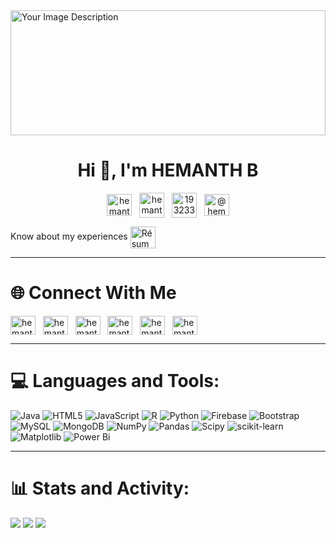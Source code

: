 <img src="https://github.com/hemanth5666/hemanth5666/assets/95521874/5232be33-b4ec-4951-9726-3a55b8f8f504" alt="Your Image Description" width="100%" height="200">

<h1 align="center">Hi 👋, I'm HEMANTH B</h1>

<p align="center">
<a href="https://linkedin.com/in/hemanth-b-57206a22b" target="blank"><img align="center" src="https://raw.githubusercontent.com/rahuldkjain/github-profile-readme-generator/master/src/images/icons/Social/linked-in-alt.svg" alt="hemanth-b-57206a22b" height="35" width="40" /></a>
&nbsp;
<a href="https://dev.to/hemanth5666" target="blank"><img align="center" src="https://dev-to-uploads.s3.amazonaws.com/uploads/logos/resized_logo_UQww2soKuUsjaOGNB38o.png" alt="hemanth5666" height="40" width="40" /></a>
&nbsp;
<a href="https://stackoverflow.com/users/19323370" target="blank"><img align="center" src="https://raw.githubusercontent.com/rahuldkjain/github-profile-readme-generator/master/src/images/icons/Social/stack-overflow.svg" alt="19323370" height="40" width="40" /></a>
&nbsp;
<a href="https://medium.com/@hemanthb2021ai" target="blank"><img align="center" src="https://raw.githubusercontent.com/rahuldkjain/github-profile-readme-generator/master/src/images/icons/Social/medium.svg" alt="@hemanthb2021ai" height="35" width="40" /></a>
</p>

Know about my experiences <a href="https://drive.google.com/drive/folders/1uRYBMtw21xPAg3G3H6e8I7-BfWDBBa76?usp=sharing" target="blank"><img align="center" src="https://cdn-icons-png.freepik.com/512/942/942748.png" alt="Résumé" height="35" width="40" /></a>

---

# 🌐 Connect With Me
<p align="left">
<a href="https://kaggle.com/hemanth5666" target="blank"><img align="center" src="https://raw.githubusercontent.com/rahuldkjain/github-profile-readme-generator/master/src/images/icons/Social/kaggle.svg" alt="hemanth5666" height="30" width="40" /></a>
&nbsp;
<a href="https://fb.com/hemanth" target="blank"><img align="center" src="https://raw.githubusercontent.com/rahuldkjain/github-profile-readme-generator/master/src/images/icons/Social/facebook.svg" alt="hemanth" height="30" width="40" /></a>
&nbsp;
<a href="https://instagram.com/hemanth_182" target="blank"><img align="center" src="https://raw.githubusercontent.com/rahuldkjain/github-profile-readme-generator/master/src/images/icons/Social/instagram.svg" alt="hemanth_182" height="30" width="40" /></a>
&nbsp;
<a href="https://www.hackerrank.com/hemanth2004" target="blank"><img align="center" src="https://raw.githubusercontent.com/rahuldkjain/github-profile-readme-generator/master/src/images/icons/Social/hackerrank.svg" alt="hemanth2004" height="30" width="40" /></a>
&nbsp;
<a href="https://www.leetcode.com/hemanth5666" target="blank"><img align="center" src="https://raw.githubusercontent.com/rahuldkjain/github-profile-readme-generator/master/src/images/icons/Social/leet-code.svg" alt="hemanth5666" height="30" width="40" /></a>
&nbsp;
<a href="https://huggingface.co/hemanth5666" target="blank"><img align="center" src="https://huggingface.co/front/assets/huggingface_logo-noborder.svg" alt="hemanth5666" height="30" width="40" /></a>
</p>

---

# 💻 Languages and Tools:
![Java](https://img.shields.io/badge/java-%23ED8B00.svg?style=flat&logo=openjdk&logoColor=white) ![HTML5](https://img.shields.io/badge/html5-%23E34F26.svg?style=flat&logo=html5&logoColor=white) ![JavaScript](https://img.shields.io/badge/javascript-%23323330.svg?style=flat&logo=javascript&logoColor=%23F7DF1E) ![R](https://img.shields.io/badge/r-%23276DC3.svg?style=flat&logo=r&logoColor=white) ![Python](https://img.shields.io/badge/python-3670A0?style=flat&logo=python&logoColor=ffdd54) ![Firebase](https://img.shields.io/badge/firebase-%23039BE5.svg?style=flat&logo=firebase) ![Bootstrap](https://img.shields.io/badge/bootstrap-%238511FA.svg?style=flat&logo=bootstrap&logoColor=white) ![MySQL](https://img.shields.io/badge/mysql-4479A1.svg?style=flat&logo=mysql&logoColor=white) ![MongoDB](https://img.shields.io/badge/MongoDB-%234ea94b.svg?style=flat&logo=mongodb&logoColor=white) ![NumPy](https://img.shields.io/badge/numpy-%23013243.svg?style=flat&logo=numpy&logoColor=white) ![Pandas](https://img.shields.io/badge/pandas-%23150458.svg?style=flat&logo=pandas&logoColor=white) ![Scipy](https://img.shields.io/badge/SciPy-%230C55A5.svg?style=flat&logo=scipy&logoColor=%white) ![scikit-learn](https://img.shields.io/badge/scikit--learn-%23F7931E.svg?style=flat&logo=scikit-learn&logoColor=white) ![Matplotlib](https://img.shields.io/badge/Matplotlib-%23ffffff.svg?style=flat&logo=Matplotlib&logoColor=black) ![Power Bi](https://img.shields.io/badge/power_bi-F2C811?style=flat&logo=powerbi&logoColor=black)

---

# 📊 Stats and Activity:
![](https://github-readme-stats.vercel.app/api?username=hemanth5666&theme=dark&hide_border=true&include_all_commits=false&count_private=true)
![](https://github-readme-stats.vercel.app/api/top-langs/?username=hemanth5666&theme=dark&hide_border=true&include_all_commits=false&count_private=true&layout=compact)
![](https://github-readme-activity-graph.vercel.app/graph?username=hemanth5666&theme=github-compact)


